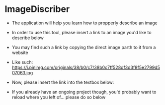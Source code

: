 <!--
author:   Your Name

email:    your@mail.org

version:  0.0.1

language: en

narrator: US English Female
script: http://localhost:3000/home/liascriptIndex.js

script: https://cdn.jsdelivr.net/gh/kaptn-seebar/english-lia@latest/base.js

script: https://cdn.jsdelivr.net/gh/kaptn-seebar/english-lia@latest/consys.js
link: https://cdn.jsdelivr.net/gh/kaptn-seebar/english-lia@latest/consys.css

script: https://cdn.jsdelivr.net/gh/kaptn-seebar/english-lia@latest/lul-lia-bridge.js

script: https://cdn.jsdelivr.net/gh/kaptn-seebar/english-lia@latest/lul.js
link: https://cdn.jsdelivr.net/gh/kaptn-seebar/english-lia@latest/lul.css

comment:  Try to write a short comment about
          your course, multiline is also okay.
-->
# ImageDiscriber
* The application will help you learn how to propperly describe an image
* In order to use this tool, please insert a link to an image you'd like to describe below
* You may find such a link by copying the direct image parth to it from a website
* Like such: https://i.pinimg.com/originals/38/b0/c7/38b0c7ff528df3d3f8f5e2799d507063.jpg

* Now, please insert the link into the textbox below:
<span id="LoadImage"></span>

* If you already have an ongoing project though, you'd probably want to reload where you left of... please do so below
<span id="LoadProject"></span>




<script input="hidden"> DivArray.push(LiaBeginning()) </script>


